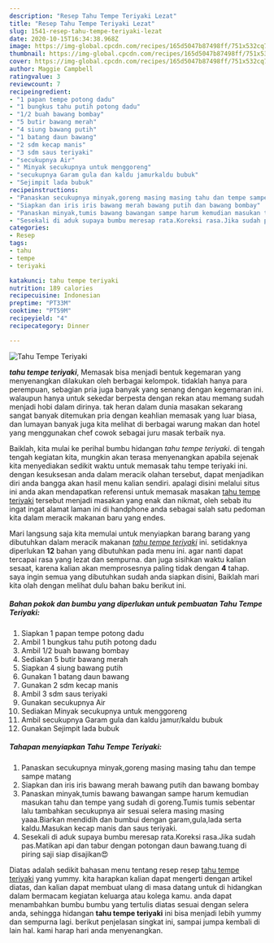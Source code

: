```yaml
---
description: "Resep Tahu Tempe Teriyaki Lezat"
title: "Resep Tahu Tempe Teriyaki Lezat"
slug: 1541-resep-tahu-tempe-teriyaki-lezat
date: 2020-10-15T16:34:38.968Z
image: https://img-global.cpcdn.com/recipes/165d5047b87498ff/751x532cq70/tahu-tempe-teriyaki-foto-resep-utama.jpg
thumbnail: https://img-global.cpcdn.com/recipes/165d5047b87498ff/751x532cq70/tahu-tempe-teriyaki-foto-resep-utama.jpg
cover: https://img-global.cpcdn.com/recipes/165d5047b87498ff/751x532cq70/tahu-tempe-teriyaki-foto-resep-utama.jpg
author: Maggie Campbell
ratingvalue: 3
reviewcount: 7
recipeingredient:
- "1 papan tempe potong dadu"
- "1 bungkus tahu putih potong dadu"
- "1/2 buah bawang bombay"
- "5 butir bawang merah"
- "4 siung bawang putih"
- "1 batang daun bawang"
- "2 sdm kecap manis"
- "3 sdm saus teriyaki"
- "secukupnya Air"
- " Minyak secukupnya untuk menggoreng"
- "secukupnya Garam gula dan kaldu jamurkaldu bubuk"
- "Sejimpit lada bubuk"
recipeinstructions:
- "Panaskan secukupnya minyak,goreng masing masing tahu dan tempe sampe matang"
- "Siapkan dan iris iris bawang merah bawang putih dan bawang bombay"
- "Panaskan minyak,tumis bawang bawangan sampe harum kemudian masukan tahu dan tempe yang sudah di goreng.Tumis tumis sebentar lalu tambahkan secukupnya air sesuai selera masing masing yaaa.Biarkan mendidih dan bumbui dengan garam,gula,lada serta kaldu.Masukan kecap manis dan saus teriyaki."
- "Sesekali di aduk supaya bumbu meresap rata.Koreksi rasa.Jika sudah pas.Matikan api dan tabur dengan potongan daun bawang.tuang di piring saji siap disajikan😍"
categories:
- Resep
tags:
- tahu
- tempe
- teriyaki

katakunci: tahu tempe teriyaki 
nutrition: 189 calories
recipecuisine: Indonesian
preptime: "PT33M"
cooktime: "PT59M"
recipeyield: "4"
recipecategory: Dinner

---
```



![Tahu Tempe Teriyaki](https://img-global.cpcdn.com/recipes/165d5047b87498ff/751x532cq70/tahu-tempe-teriyaki-foto-resep-utama.jpg)

<b><i>tahu tempe teriyaki</i></b>, Memasak bisa menjadi bentuk kegemaran yang menyenangkan dilakukan oleh berbagai kelompok. tidaklah hanya para perempuan, sebagian pria juga banyak yang senang dengan kegemaran ini. walaupun hanya untuk sekedar berpesta dengan rekan atau memang sudah menjadi hobi dalam dirinya. tak heran dalam dunia masakan sekarang sangat banyak ditemukan pria dengan keahlian memasak yang luar biasa, dan lumayan banyak juga kita melihat di berbagai warung makan dan hotel yang menggunakan chef cowok sebagai juru masak terbaik nya.

Baiklah, kita mulai ke perihal bumbu hidangan <i>tahu tempe teriyaki</i>. di tengah tengah kegiatan kita, mungkin akan terasa menyenangkan apabila sejenak kita menyediakan sedikit waktu untuk memasak tahu tempe teriyaki ini. dengan kesuksesan anda dalam meracik olahan tersebut, dapat menjadikan diri anda bangga akan hasil menu kalian sendiri. apalagi disini melalui situs ini anda akan mendapatkan referensi untuk memasak masakan <u>tahu tempe teriyaki</u> tersebut menjadi masakan yang enak dan nikmat, oleh sebab itu ingat ingat alamat laman ini di handphone anda sebagai salah satu pedoman kita dalam meracik makanan baru yang endes.




Mari langsung saja kita memulai untuk menyiapkan barang barang yang dibutuhkan dalam meracik makanan <u><i>tahu tempe teriyaki</i></u> ini. setidaknya diperlukan <b>12</b> bahan yang dibutuhkan pada menu ini. agar nanti dapat tercapai rasa yang lezat dan sempurna. dan juga sisihkan waktu kalian sesaat, karena kalian akan memprosesnya paling tidak dengan <b>4</b> tahap. saya ingin semua yang dibutuhkan sudah anda siapkan disini, Baiklah mari kita olah dengan melihat dulu bahan baku berikut ini.

<!--inarticleads1-->

##### Bahan pokok dan bumbu yang diperlukan untuk pembuatan Tahu Tempe Teriyaki:

1. Siapkan 1 papan tempe potong dadu
1. Ambil 1 bungkus tahu putih potong dadu
1. Ambil 1/2 buah bawang bombay
1. Sediakan 5 butir bawang merah
1. Siapkan 4 siung bawang putih
1. Gunakan 1 batang daun bawang
1. Gunakan 2 sdm kecap manis
1. Ambil 3 sdm saus teriyaki
1. Gunakan secukupnya Air
1. Sediakan  Minyak secukupnya untuk menggoreng
1. Ambil secukupnya Garam gula dan kaldu jamur/kaldu bubuk
1. Gunakan Sejimpit lada bubuk




<!--inarticleads2-->

##### Tahapan menyiapkan Tahu Tempe Teriyaki:

1. Panaskan secukupnya minyak,goreng masing masing tahu dan tempe sampe matang
1. Siapkan dan iris iris bawang merah bawang putih dan bawang bombay
1. Panaskan minyak,tumis bawang bawangan sampe harum kemudian masukan tahu dan tempe yang sudah di goreng.Tumis tumis sebentar lalu tambahkan secukupnya air sesuai selera masing masing yaaa.Biarkan mendidih dan bumbui dengan garam,gula,lada serta kaldu.Masukan kecap manis dan saus teriyaki.
1. Sesekali di aduk supaya bumbu meresap rata.Koreksi rasa.Jika sudah pas.Matikan api dan tabur dengan potongan daun bawang.tuang di piring saji siap disajikan😍




Diatas adalah sedikit bahasan menu tentang resep resep <u>tahu tempe teriyaki</u> yang yummy. kita harapkan kalian dapat mengerti dengan artikel diatas, dan kalian dapat membuat ulang di masa datang untuk di hidangkan dalam bermacam kegiatan keluarga atau kolega kamu. anda dapat menambahkan bumbu bumbu yang tertulis diatas sesuai dengan selera anda, sehingga hidangan <b>tahu tempe teriyaki</b> ini bisa menjadi lebih yummy dan sempurna lagi. berikut penjelasan singkat ini, sampai jumpa kembali di lain hal. kami harap hari anda menyenangkan.

